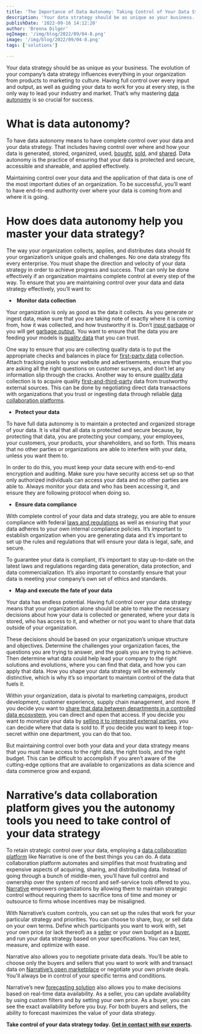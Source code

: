 ```yaml
---
title: 'The Importance of Data Autonomy: Taking Control of Your Data Strategy'
description: 'Your data strategy should be as unique as your business. To build a unique and effective data strategy, you should maintain control every step of the way.'
publishDate: '2022-09-16 14:12:20'
author: 'Brenna Dilger'
ogImage: '/img/blog/2022/09/04-8.png'
image: '/img/blog/2022/09/04-8.png'
tags: ['solutions']

---
```

Your data strategy should be as unique as your business. The evolution of your company’s data strategy influences everything in your organization from products to marketing to culture. Having full control over every input and output, as well as guiding your data to work for you at every step, is the only way to lead your industry and market. That’s why mastering [data autonomy](https://www.narrative.io/pillar/data-autonomy) is so crucial for success.

**What is data autonomy?** 
===========================

To have data autonomy means to have complete control over your data and your data strategy. That includes having control over where and how your data is generated, stored, organized, used, [bought](https://blog.narrative.io/how-to-find-and-buy-the-data-you-need-to-succeed), [sold](https://blog.narrative.io/how-to-start-selling-your-data), and [shared](https://blog.narrative.io/what-is-data-sharing). Data autonomy is the practice of ensuring that your data is protected and secure, accessible and shareable, and applied effectively. 

Maintaining control over your data and the application of that data is one of the most important duties of an organization. To be successful, you’ll want to have end-to-end authority over where your data is coming from and where it is going.  

**How does data autonomy help you master your data strategy?** 
===============================================================

The way your organization collects, applies, and distributes data should fit your organization’s unique goals and challenges. No one data strategy fits every enterprise. You must shape the direction and velocity of your data strategy in order to achieve progress and success. That can only be done effectively if an organization maintains complete control at every step of the way. To ensure that you are maintaining control over your data and data strategy effectively, you’ll want to:

*    **Monitor data collection**

Your organization is only as good as the data it collects. As you generate or ingest data, make sure that you are taking note of exactly where it is coming from, how it was collected, and how trustworthy it is. Don’t [input garbage](https://blog.narrative.io/data-quality-management-tools) or you will get [garbage output](https://blog.narrative.io/data-quality-management-tools). You want to ensure that the data you are feeding your models is [quality data](https://www.narrative.io/pillar/data-quality) that you can trust. 

One way to ensure that you are collecting quality data is to put the appropriate checks and balances in place for [first-party data](https://blog.narrative.io/first-party-second-party-third-party-data) collection. Attach tracking pixels to your website and advertisements, ensure that you are asking all the right questions on customer surveys, and don’t let any information slip through the cracks. Another way to ensure [quality data](https://www.narrative.io/pillar/data-quality) collection is to acquire quality [first-and-third-party](https://blog.narrative.io/first-party-second-party-third-party-data) data from trustworthy external sources. This can be done by negotiating direct data transactions with organizations that you trust or ingesting data through reliable [data collaboration platforms](https://blog.narrative.io/what-is-a-data-commerce-platform).

*   **Protect your data** 

To have full data autonomy is to maintain a protected and organized storage of your data. It is vital that all data is protected and secure because, by protecting that data, you are protecting your company, your employees, your customers, your products, your shareholders, and so forth. This means that no other parties or organizations are able to interfere with your data, unless you want them to. 

In order to do this, you must keep your data secure with end-to-end encryption and auditing. Make sure you have security access set up so that only authorized individuals can access your data and no other parties are able to. Always monitor your data and who has been accessing it, and ensure they are following protocol when doing so.

*   **Ensure data compliance** 

With complete control of your data and data strategy, you are able to ensure compliance with federal [laws and regulations](https://kb.narrative.io/regulations-compliance-privacy#laws-regulations) as well as ensuring that your data adheres to your own internal compliance policies. It’s important to establish organization when you are generating data and it’s important to set up the rules and regulations that will ensure your data is legal, safe, and secure. 

To guarantee your data is compliant, it’s important to stay up-to-date on the latest laws and regulations regarding data generation, data protection, and data commercialization. It’s also important to constantly ensure that your data is meeting your company’s own set of ethics and standards. 

*   **Map and execute the fate of your data**

Your data has endless potential. Having full control over your data strategy means that your organization alone should be able to make the necessary decisions about how your data is collected or generated, where your data is stored, who has access to it, and whether or not you want to share that data outside of your organization. 

These decisions should be based on your organization’s unique structure and objectives. Determine the challenges your organization faces, the questions you are trying to answer, and the goals you are trying to achieve. Then determine what data could help lead your company to the right solutions and evolutions, where you can find that data, and how you can apply that data. How you shape your data strategy will be extremely distinctive, which is why it’s so important to maintain control of the data that fuels it.

Within your organization, data is pivotal to marketing campaigns, product development, customer experience, supply chain management, and more. If you decide you want to [share that data between departments in a controlled data ecosystem](https://blog.narrative.io/what-is-data-sharing), you can direct and open that access. If you decide you want to monetize your data by [selling it to interested external parties](https://blog.narrative.io/how-to-start-selling-your-data), you can decide where that data is sold to. If you decide you want to keep it top-secret within one department, you can do that too. 

But maintaining control over both your data and your data strategy means that you must have access to the right data, the right tools, and the right budget. This can be difficult to accomplish if you aren’t aware of the cutting-edge options that are available to organizations as data science and data commerce grow and expand.

**Narrative’s data collaboration platform gives you the autonomy tools you need to take control of your data strategy** 
========================================================================================================================

To retain strategic control over your data, employing a [data collaboration platform](/faq/what-is-data-collaboration) like Narrative is one of the best things you can do. A data collaboration platform automates and simplifies that most frustrating and expensive aspects of acquiring, sharing, and distributing data. Instead of going through a bunch of middle-men, you’ll have full control and ownership over the system of record and self-service tools offered to you. [Narrative](/faq/what-is-data-collaboration) empowers organizations by allowing them to maintain strategic control without requiring them to sacrifice tons of time and money or outsource to firms whose incentives may be misaligned.

With Narrative’s custom controls, you can set up the rules that work for your particular strategy and priorities. You can choose to share, buy, or sell data on your own terms. Define which participants you want to work with, set your own price (or lack thereof) as a [seller](https://www.narrative.io/distribute) or your own budget as a [buyer](https://www.narrative.io/acquire), and run your data strategy based on your specifications. You can test, measure, and optimize with ease.

Narrative also allows you to negotiate private data deals. You’ll be able to choose only the buyers and sellers that you want to work with and transact data on [Narrative’s open marketplace](https://www.narrative.io/data-marketplace) or negotiate your own private deals. You'll always be in control of your specific terms and conditions.

Narrative’s new [forecasting solution](https://blog.narrative.io/data-stream-row-counts-cost-estimates-and-dataset-statistics-are-now-available) also allows you to make decisions based on real-time data availability. As a seller, you can update availability by using custom filters and by setting your own price. As a buyer, you can see the exact availability before you buy. For both buyers and sellers, the ability to forecast maximizes the value of your data strategy.

**Take control of your data strategy today.** [**Get in contact with our experts**](https://www.narrative.io/demo)**.**

